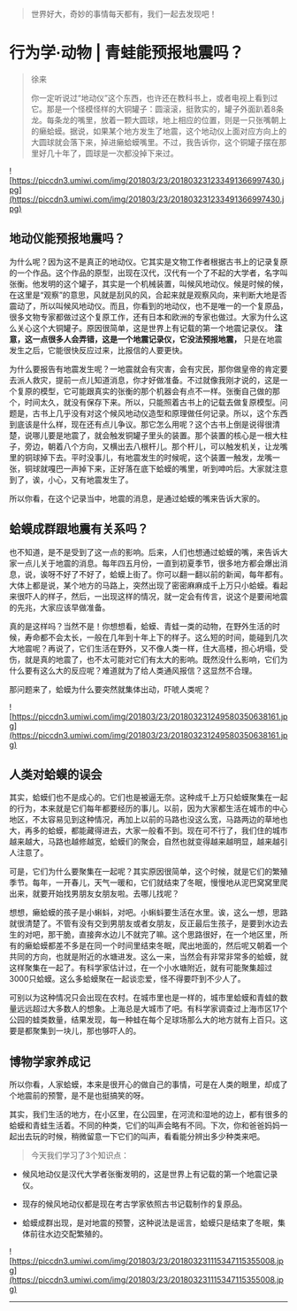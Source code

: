 > 世界好大，奇妙的事情每天都有，我们一起去发现吧！

# 行为学·动物 | 青蛙能预报地震吗？

> 徐来
> 
> 你一定听说过“地动仪”这个东西，也许还在教科书上，或者电视上看到过它。那是一个怪模怪样的大铜罐子：圆滚滚，挺敦实的，罐子外面趴着8条龙。每条龙的嘴里，放着一颗大圆球，地上相应的位置，则是一只张嘴朝上的癞蛤蟆。据说，如果某个地方发生了地震，这个地动仪上面对应方向上的大圆球就会落下来，掉进癞蛤蟆嘴里。不过，我告诉你，这个铜罐子摆在那里好几十年了，圆球是一次都没掉下来过。

![https://piccdn3.umiwi.com/img/201803/23/201803231233491366997430.jpg](https://piccdn3.umiwi.com/img/201803/23/201803231233491366997430.jpg)

## 地动仪能预报地震吗？

为什么呢？因为这不是真正的地动仪。它其实是文物工作者根据古书上的记录复原的一个作品。这个作品的原型，出现在汉代，汉代有一个了不起的大学者，名字叫张衡。他发明的这个罐子，其实是一个机械装置，叫候风地动仪。候是时候的候，在这里是“观察”的意思，风就是刮风的风，合起来就是观察风向，来判断大地是否震动了，所以叫候风地动仪。而且，你看到的地动仪，也不是唯一的一个复原品，很多文物专家都做过这个复原工作，还有日本和欧洲的专家也做过。大家为什么这么关心这个大铜罐子。原因很简单，这是世界上有记载的第一个地震记录仪。 **注意，这一点很多人会弄错，这是一个地震记录仪，它没法预报地震，** 只是在地震发生之后，它能很快反应过来，比报信的人要更快。

为什么要报告有地震发生呢？一地震就会有灾害，会有灾民，那你做皇帝的肯定要去派人救灾，提前一点儿知道消息，你才好做准备。不过就像我刚才说的，这是一个复原的模型，它可能跟真实的张衡的那个机器会有点不一样。张衡自己做的那个，时间太久，就没有保存下来。所以，只能照着古书上的记载去做复原模型。问题是，古书上几乎没有对这个候风地动仪造型和原理做任何记录。所以，这个东西到底该是什么样，现在还有点儿争议。那它怎么用呢？这个古书上倒是说得很清楚，说哪儿要是地震了，就会触发铜罐子里头的装置。那个装置的核心是一根大柱子，旁边，朝着八个方向，又横出去八根杆儿。那个杆儿，可以触发机关，让龙嘴里的铜球掉下去。平时没事儿，有地震发生的时候呢，这个装置一触发，龙嘴一张，铜球就嘎巴一声掉下来，正好落在底下蛤蟆的嘴里，听到呻吟后。大家就注意到了，诶，小心，又有地震发生了。

所以你看，在这个记录当中，地震的消息，是通过蛤蟆的嘴来告诉大家的。

## 蛤蟆成群跟地震有关系吗？

也不知道，是不是受到了这一点的影响。后来，人们也想通过蛤蟆的嘴，来告诉大家一点儿关于地震的消息。每年四五月份，一直到初夏季节，很多地方都会爆出消息，说，诶呀不好了不好了，蛤蟆上街了。你可以翻一翻以前的新闻，每年都有。大体上都是说，某个地方的马路上，突然出现了密密麻麻成千上万只小蛤蟆。看起来很吓人的样子，然后，一出现这样的情况，就一定会有传言，说这个是要闹地震的先兆，大家应该早做准备。

真的是这样吗？当然不是！你想想看，蛤蟆、青蛙一类的动物，在野外生活的时候，寿命都不会太长，一般在几年到十年上下的样子。这么短的时间，能碰到几次大地震呢？再说了，它们生活在野外，又不像人类一样，住大高楼，担心坍塌，受伤，就是真的地震了，也不太可能对它们有太大的影响。既然没什么影响，它们为什么要有这么大的反应呢？难道就为了给人类通风报信？这显然不合理。

那问题来了，蛤蟆为什么要突然就集体出动，吓唬人类呢？

![https://piccdn3.umiwi.com/img/201803/23/201803231249580350638161.jpg](https://piccdn3.umiwi.com/img/201803/23/201803231249580350638161.jpg)

## 人类对蛤蟆的误会

其实，蛤蟆们也不是成心的。它们也是被逼无奈。这种成千上万只蛤蟆聚集在一起的行为，本来就是它们每年都要经历的事儿。以前，因为大家都生活在城市的中心地区，不太容易见到这种情况，再加上以前的马路也没这么宽，马路两边的草地也大，再多的蛤蟆，都能藏得进去，大家一般看不到。现在可不行了，我们住的城市越来越大，马路也越修越宽，蛤蟆们的聚会，自然也就变得越来越明显，越来越引人注意了。

可是，它们为什么要聚集在一起呢？其实原因很简单，这个时候，就是它们的繁殖季节。每年，一开春儿，天气一暖和，它们就结束了冬眠，慢慢地从泥巴窝窝里爬出来，就要开始找男朋友女朋友啦。去哪儿找呢？

想想，癞蛤蟆的孩子是小蝌蚪，对吧。小蝌蚪要生活在水里。诶，这么一想，思路就很清楚了。不管有没有交到男朋友或者女朋友，反正最后生孩子，是要到水边去生的对吧，那干脆，直接奔水边儿不就完了嘛。这个思路很好，在一个地区里，所有的癞蛤蟆都差不多是在同一个时间里结束冬眠，爬出地面的，然后呢又朝着一个共同的方向，也就是附近的水塘进发。这么一来，当然会有非常非常多的蛤蟆，就这样聚集在一起了。有科学家估计过，在一个小水塘附近，就有可能聚集超过3000只蛤蟆。这么多蛤蟆聚在一起谈恋爱，怪不得要吓到不少人了。

可别以为这种情况只会出现在农村。在城市里也是一样的，城市里蛤蟆和青蛙的数量远远超过大多数人的想象。上海总是大城市了吧。有科学家调查过上海市区17个公园的蛙类数量，结果发现，每一种蛙在每个足球场那么大的地方就有上百只。这要是都聚集到一块儿，那也够吓人的。

## 博物学家养成记

所以你看，人家蛤蟆，本来是很开心的做自己的事情，可是在人类的眼里，却成了个地震前的预警，是不是也挺搞笑的呀。

其实，我们生活的地方，在小区里，在公园里，在河流和湿地的边上，都有很多的蛤蟆和青蛙生活着。不同的种类，它们的叫声会略有不同。下次，你和爸爸妈妈一起出去玩的时候，稍微留意一下它们的叫声，看看能分辨出多少种类来吧。

> 今天我们学习了3个知识点：

* 候风地动仪是汉代大学者张衡发明的，这是世界上有记载的第一个地震记录仪。

* 现存的候风地动仪都是现在考古学家依照古书记载制作的复原品。

* 蛤蟆成群出现，是对地震的预警，这种说法是谣言，蛤蟆只是结束了冬眠，集体前往水边交配繁殖的。

![https://piccdn3.umiwi.com/img/201803/23/201803231115347115355008.jpg](https://piccdn3.umiwi.com/img/201803/23/201803231115347115355008.jpg)

---
